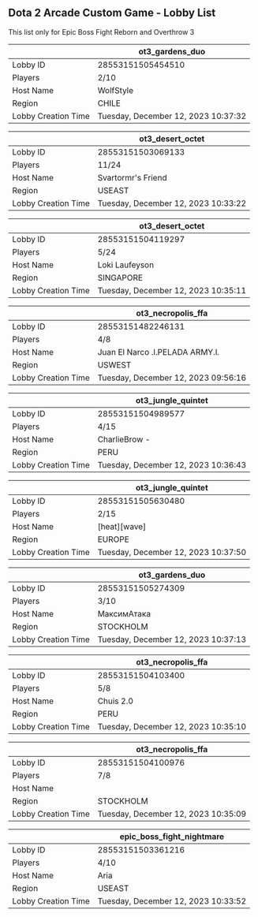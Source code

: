 ## Dota 2 Arcade Custom Game - Lobby List

This list only for Epic Boss Fight Reborn and Overthrow 3

|  | ot3_gardens_duo |
| ------ | ------ |
| Lobby ID | 28553151505454510 |
| Players | 2/10 |
| Host Name | WolfStyle |
| Region | CHILE |
| Lobby Creation Time | Tuesday, December 12, 2023 10:37:32 |


|  | ot3_desert_octet |
| ------ | ------ |
| Lobby ID | 28553151503069133 |
| Players | 11/24 |
| Host Name | Svartormr's Friend |
| Region | USEAST |
| Lobby Creation Time | Tuesday, December 12, 2023 10:33:22 |


|  | ot3_desert_octet |
| ------ | ------ |
| Lobby ID | 28553151504119297 |
| Players | 5/24 |
| Host Name | Loki Laufeyson |
| Region | SINGAPORE |
| Lobby Creation Time | Tuesday, December 12, 2023 10:35:11 |


|  | ot3_necropolis_ffa |
| ------ | ------ |
| Lobby ID | 28553151482246131 |
| Players | 4/8 |
| Host Name | Juan El Narco .l.PELADA ARMY.l. |
| Region | USWEST |
| Lobby Creation Time | Tuesday, December 12, 2023 09:56:16 |


|  | ot3_jungle_quintet |
| ------ | ------ |
| Lobby ID | 28553151504989577 |
| Players | 4/15 |
| Host Name | CharlieBrow - |
| Region | PERU |
| Lobby Creation Time | Tuesday, December 12, 2023 10:36:43 |


|  | ot3_jungle_quintet |
| ------ | ------ |
| Lobby ID | 28553151505630480 |
| Players | 2/15 |
| Host Name | [heat][wave] |
| Region | EUROPE |
| Lobby Creation Time | Tuesday, December 12, 2023 10:37:50 |


|  | ot3_gardens_duo |
| ------ | ------ |
| Lobby ID | 28553151505274309 |
| Players | 3/10 |
| Host Name | МаксимАтака |
| Region | STOCKHOLM |
| Lobby Creation Time | Tuesday, December 12, 2023 10:37:13 |


|  | ot3_necropolis_ffa |
| ------ | ------ |
| Lobby ID | 28553151504103400 |
| Players | 5/8 |
| Host Name | Chuis 2.0 |
| Region | PERU |
| Lobby Creation Time | Tuesday, December 12, 2023 10:35:10 |


|  | ot3_necropolis_ffa |
| ------ | ------ |
| Lobby ID | 28553151504100976 |
| Players | 7/8 |
| Host Name | | Jenny | |
| Region | STOCKHOLM |
| Lobby Creation Time | Tuesday, December 12, 2023 10:35:09 |


|  | epic_boss_fight_nightmare |
| ------ | ------ |
| Lobby ID | 28553151503361216 |
| Players | 4/10 |
| Host Name | Aria |
| Region | USEAST |
| Lobby Creation Time | Tuesday, December 12, 2023 10:33:52 |


